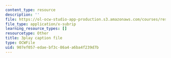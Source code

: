 ```yaml
---
content_type: resource
description: ''
file: https://ol-ocw-studio-app-production.s3.amazonaws.com/courses/res-ll-005-mathematics-of-big-data-and-machine-learning-january-iap-2020/907ef057edaebf3c86a4a6ba4f239d7b_pHOPafutFSo.srt
file_type: application/x-subrip
learning_resource_types: []
resourcetype: Other
title: 3play caption file
type: OCWFile
uid: 907ef057-edae-bf3c-86a4-a6ba4f239d7b
---
```

